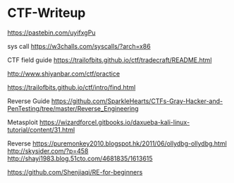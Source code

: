 # CTF-Writeup

https://pastebin.com/uyifxgPu


sys call
https://w3challs.com/syscalls/?arch=x86


CTF field guide
https://trailofbits.github.io/ctf/tradecraft/README.html

http://www.shiyanbar.com/ctf/practice

https://trailofbits.github.io/ctf/intro/find.html



Reverse Guide
https://github.com/SparkleHearts/CTFs-Gray-Hacker-and-PenTesting/tree/master/Reverse_Engineering

Metasploit
https://wizardforcel.gitbooks.io/daxueba-kali-linux-tutorial/content/31.html

Reverse
https://puremonkey2010.blogspot.hk/2011/06/ollydbg-ollydbg.html
http://skysider.com/?p=458
http://shayi1983.blog.51cto.com/4681835/1613615

https://github.com/Shenjiaqi/RE-for-beginners

